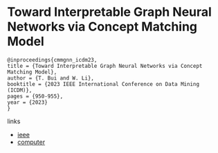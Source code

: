 # Toward Interpretable Graph Neural Networks via Concept Matching Model

```
@inproceedings{cmmgnn_icdm23,
title = {Toward Interpretable Graph Neural Networks via Concept Matching Model},
author = {T. Bui and W. Li},
booktitle = {2023 IEEE International Conference on Data Mining (ICDM)},
pages = {950-955},
year = {2023}
}
```

links
- [ieee](https://doi.org/10.1109/ICDM58522.2023.00106)
- [computer](https://doi.ieeecomputersociety.org/10.1109/ICDM58522.2023.00106)
